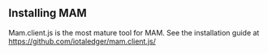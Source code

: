 ## Installing MAM

Mam.client.js is the most mature tool for MAM.  See the installation guide at https://github.com/iotaledger/mam.client.js/

